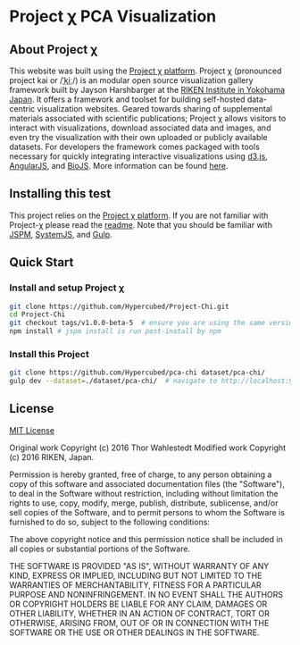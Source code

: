 # Project χ PCA Visualization

## About Project χ

This website was built using the [Project χ platform](https://github.com/Hypercubed/Project-chi). Project χ (pronounced project kai or /<abbr title="/ˈ/ primary stress follows">ˈ</abbr><abbr title="'k' in 'kind'">k</abbr><abbr title="/iː/ long 'e' in 'bead'">iː</abbr>/) is an modular open source visualization gallery framework built by Jayson Harshbarger at the [RIKEN Institute in Yokohama Japan](http://www.yokohama.riken.jp/english/).  It offers a framework and toolset for building self-hosted data-centric visualization websites. Geared towards sharing of supplemental materials associated with scientific publications; Project χ allows visitors to interact with visualizations, download associated data and images, and even try the visualization with their own uploaded or publicly available datasets.  For developers the framework comes packaged with tools necessary for quickly integrating interactive visualizations using [d3.js](http://d3js.org/), [AngularJS](https://angularjs.org/), and [BioJS](http://biojs.io/). More information can be found [here](https://github.com/Hypercubed/Project-chi#readme).

## Installing this test

This project relies on the [Project χ platform](https://github.com/Hypercubed/Project-chi).  If you are not familiar with Project-χ please read the [readme](https://github.com/Hypercubed/Project-Chi/blob/master/README.md).  Note that you should be familiar with [JSPM](http://jspm.io/), [SystemJS](https://github.com/systemjs/systemjs), and [Gulp](http://gulpjs.com/).

## Quick Start

### Install and setup Project χ

```sh
git clone https://github.com/Hypercubed/Project-Chi.git
cd Project-Chi
git checkout tags/v1.0.0-beta-5  # ensure you are using the same version of Project χ
npm install # jspm install is run post-install by npm
```

### Install this Project

```sh
git clone https://github.com/Hypercubed/pca-chi dataset/pca-chi/
gulp dev --dataset=./dataset/pca-chi/  # navigate to http://localhost:9000
```

## License

[MIT License](http://en.wikipedia.org/wiki/MIT_License)

Original work Copyright (c) 2016 Thor Wahlestedt
Modified work Copyright (c) 2016 RIKEN, Japan.

Permission is hereby granted, free of charge, to any person obtaining a copy of this software and associated documentation files (the "Software"), to deal in the Software without restriction, including without limitation the rights to use, copy, modify, merge, publish, distribute, sublicense, and/or sell copies of the Software, and to permit persons to whom the Software is furnished to do so, subject to the following conditions:

The above copyright notice and this permission notice shall be included in all copies or substantial portions of the Software.

THE SOFTWARE IS PROVIDED "AS IS", WITHOUT WARRANTY OF ANY KIND, EXPRESS OR IMPLIED, INCLUDING BUT NOT LIMITED TO THE WARRANTIES OF MERCHANTABILITY, FITNESS FOR A PARTICULAR PURPOSE AND NONINFRINGEMENT. IN NO EVENT SHALL THE AUTHORS OR COPYRIGHT HOLDERS BE LIABLE FOR ANY CLAIM, DAMAGES OR OTHER LIABILITY, WHETHER IN AN ACTION OF CONTRACT, TORT OR OTHERWISE, ARISING FROM, OUT OF OR IN CONNECTION WITH THE SOFTWARE OR THE USE OR OTHER DEALINGS IN THE SOFTWARE.
